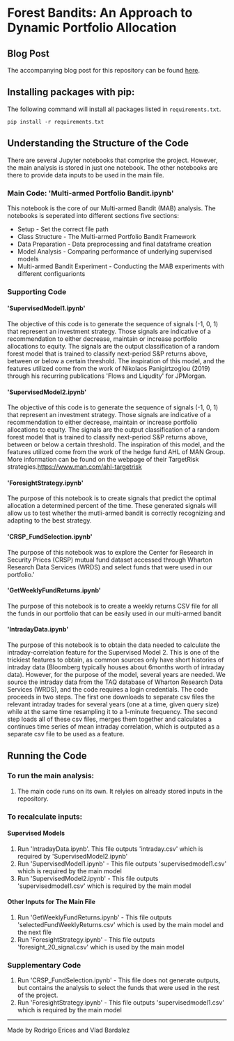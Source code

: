 # Forest Bandits: An Approach to Dynamic Portfolio Allocation

## Blog Post 

The accompanying blog post for this repository can be found [here](https://vbumich.github.io/Multi-armed-Portfolio-Bandit/).


## Installing packages with pip:

The following command will install all packages listed in `requirements.txt`.

```
pip install -r requirements.txt
```

## Understanding the Structure of the Code

There are several Jupyter notebooks that comprise the project. However, the main analysis is stored in just one notebook. The other notebooks are there to provide data inputs to be used in the main file.

### Main Code: 'Multi-armed Portfolio Bandit.ipynb'
This notebook is the core of our Multi-armed Bandit (MAB) analysis. The notebooks is seperated into different sections five sections:

- Setup - Set the correct file path
- Class Structure - The Multi-armed Portfolio Bandit Framework
- Data Preparation - Data preprocessing and final dataframe creation
- Model Analysis - Comparing performance of underlying supervised models
- Multi-armed Bandit Experiment - Conducting the MAB experiments with different configuarionts

### Supporting Code

#### 'SupervisedModel1.ipynb'
The objective of this code is to generate the sequence of signals (-1, 0, 1) that represent an investment strategy. Those signals are indicative of a recommendation to either decrease, maintain or increase portfolio allocations to equity.
The signals are the output classification of a random forest model that is trained to classify next-period S&P returns above, between or below a certain threshold.
The inspiration of this model, and the features utilized come from the work of Nikolaos Panigirtzoglou (2019) through his recurring publications 'Flows and Liqudity' for JPMorgan.

#### 'SupervisedModel2.ipynb'
The objective of this code is to generate the sequence of signals (-1, 0, 1) that represent an investment strategy. Those signals are indicative of a recommendation to either decrease, maintain or increase portfolio allocations to equity.
The signals are the output classification of a random forest model that is trained to classify next-period S&P returns above, between or below a certain threshold.
The inspiration of this model, and the features utilized come from the work of the hedge fund AHL of MAN Group. More information can be found on the webpage of their TargetRisk strategies.https://www.man.com/ahl-targetrisk

#### 'ForesightStrategy.ipynb'
The purpose of this notebook is to create signals that predict the optimal allocation a determined percent of the time. These generated signals will allow us to test whether the mutli-armed bandit is correctly recognizing and adapting to the best strategy.

#### 'CRSP_FundSelection.ipynb' 
The purpose of this notebook was to explore the Center for Research in Security Prices (CRSP) mutual fund dataset accessed through Wharton Research Data Services (WRDS) and select funds that were used in our portfolio.'

#### 'GetWeeklyFundReturns.ipynb'
The purpose of this notebook is to create a weekly returns CSV file for all the funds in our portfolio that can be easily used in our multi-armed bandit

#### 'IntradayData.ipynb'
The purpose of this notebook is to obtain the data needed to calculate the intraday-correlation feature for the Supervised Model 2. This is one of the trickiest features to obtain, as common sources only have short histories of intraday data (Bloomberg typically houses about 6months worth of intraday data). However, for the purpose of the model, several years are needed. 
We source the intraday data from the TAQ database of Wharton Research Data Services (WRDS), and the code requires a login credentials.
The code proceeds in two steps. The first one downloads to separate csv files the relevant intraday trades for several years (one at a time, given query size) while at the same time resampling it to a 1-minute frequency. The second step loads all of these csv files, merges them together and calculates a continues time series of mean intraday correlation, which is outputed as a separate csv file to be used as a feature.

## Running the Code

### To run the main analysis:
1. The main code runs on its own. It relyies on already stored inputs in the repository.

### To recalculate inputs:

#### Supervised Models
1. Run 'IntradayData.ipynb'. This file outputs 'intraday.csv' which is required by 'SupervisedModel2.ipynb'
2. Run 'SupervisedModel1.ipynb' - This file outputs 'supervisedmodel1.csv' which is required by the main model
3. Run 'SupervisedModel2.ipynb' - This file outputs 'supervisedmodel1.csv' which is required by the main model

#### Other Inputs for The Main File
1. Run 'GetWeeklyFundReturns.ipynb' - This file outputs 'selectedFundWeeklyReturns.csv' which is used by the main model and the next file
2. Run 'ForesightStrategy.ipynb' - This file outputs 'foresight_20_signal.csv' which is used by the main model

### Supplementary Code
1. Run 'CRSP_FundSelection.ipynb' - This file does not generate outputs, but contains the analysis to select the funds that were used in the rest of the project. 
5. Run 'ForesightStrategy.ipynb' - This file outputs 'supervisedmodel1.csv' which is required by the main model

***

Made by Rodrigo Erices and Vlad Bardalez
